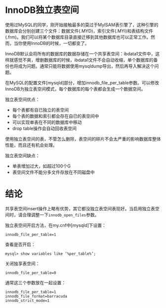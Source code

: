 # InnoDB独立表空间 #


使用过MySQL的同学，刚开始接触最多的莫过于MyISAM表引擎了，这种引擎的数据库会分别创建三个文件：数据文件(.MYD)，索引文件(.MYI)和表结构文件(.frm)。我们可以将某个数据库目录直接迁移到其他数据库也可以正常工作。然而，当你使用InnoDB的时候，一切都变了。

InnoDB默认会将所有的数据库的数据存储在一个共享表空间：ibdata1文件中，这样就感觉不爽，增删数据库的时候，ibdata1文件不会自动收缩，单个数据库的备份也将成为问题。通常只能将数据使用mysqldump导出，然后再导入解决这个问题。

在MySQL的配置文件[mysqld]部分，增加innodb_file_per_table参数。可以修改InnoDB为独立表空间模式，每个数据库的每个表都会生成一个数据空间。

独立表空间优点：

- 每个表都有自已独立的表空间  
- 每个表的数据和索引都会存在自已的表空间中  
- 可以实现单表在不同的数据库中移动  
- drop table操作会自动回收表空间  


使用独立表空间的表，不管怎么删除，表空间的碎片不会太严重的影响数据库整体性能，而且还有机会处理。

独立表空间缺点：

- 单表增加过大，如超过100个G
- 表空间文件不能分多文件存放在不同磁盘中

# 结论 #

共享表空间insert操作上略有优势，其它都没独立表空间表现好。当启用独立表空间时，请合理调整一下`innodb_open_files`参数。

独立表空间开启方法，在my.cnf中[mysqld]下设置：
```
innodb_file_per_table=1
```

查看是否开启：
```
mysql> show variables like ‘%per_table%’;
```

关闭独享表空间：

```
innodb_file_per_table=0
```

通常这三个参数放在一起设置：

```
innodb_file_per_table=1
innodb_file_format=barracuda
innodb_strict_mode=1
```